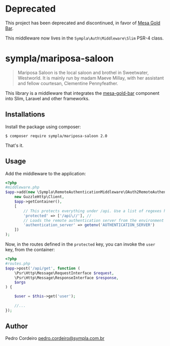 # Deprecated

This project has been deprecated and discontinued, in favor of [Mesa Gold Bar](https://github.com/sympla/mesa-gold-bar).

This middleware now lives in the `Sympla\Auth\Middleware\Slim` PSR-4 class.

# sympla/mariposa-saloon

> Mariposa Saloon is the local saloon and brothel in Sweetwater, Westworld.
> It is mainly run by madam Maeve Millay, with her assistant and fellow 
> courtesan, Clementine Pennyfeather. 

This library is a middleware that integrates the [mesa-gold-bar](https://github.com/sympla/mesa-gold-bar)
component into Slim, Laravel and other frameworks.

## Installations

Install the package using composer:

    $ composer require sympla/mariposa-saloon 2.0
    
That's it.

## Usage

Add the middleware to the application:

```php
<?php
#middleware.php
$app->add(new \Sympla\RemoteAuthenticationMiddleware\OAuth2RemoteAuthenticationMiddleware(
    new GuzzleHttp\Client,
    $app->getContainer(),
    [
        // This protects everything under /api. Use a list of regexes here.
        'protected' => ['/api\//'], // 
        // Loads the remote authentication server from the environment
        'authentication_server' => getenv('AUTHENTICATION_SERVER') 
    ])
);
```

Now, in the routes defined in the `protected` key, you can invoke
the `user` key, from the container:

```php
<?php
#routes.php
$app->post('/api/get', function (
    \Psr\Http\Message\RequestInterface $request,
    \Psr\Http\Message\ResponseInterface $response,
    $args
) {

    $user = $this->get('user');
    
    //...
});
```

## Author

Pedro Cordeiro <pedro.cordeiro@sympla.com.br>